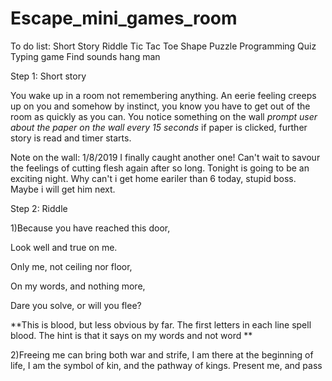 # Escape_mini_games_room

To do list:
Short Story
Riddle
Tic Tac Toe
Shape Puzzle
Programming Quiz
Typing game
Find sounds
hang man

Step 1:
Short story

You wake up in a room not remembering anything. An eerie feeling creeps up on you and somehow by instinct, you know you have to get out of the room as quickly as you can. You notice something on the wall 
*prompt user about the paper on the wall every 15 seconds*
if paper is clicked, further story is read and timer starts.

Note on the wall:
1/8/2019
I finally caught another one! Can't wait to savour the feelings of cutting flesh again after so long.
Tonight is going to be an exciting night. Why can't i get home eariler than 6 today, stupid boss. Maybe i will get him next.

Step 2:
Riddle

1)Because you have reached this door,

Look well and true on me.

Only me, not ceiling nor floor,

On my words, and nothing more,

Dare you solve, or will you flee?

**This is blood, but less obvious by far. The first letters in each line spell blood. The hint is that it says on my words and not word **

2)Freeing me can bring both war and strife, I am there at the beginning of life, I am the symbol of kin, and the pathway of kings. Present me, and pass
